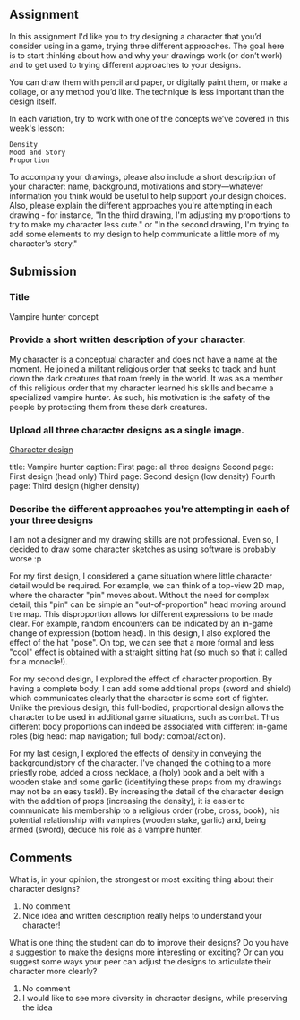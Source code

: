 ## Assignment 

In this assignment I'd like you to try designing a character that you’d consider using in a game, trying three different approaches. The goal here is to start thinking about how and why your drawings work (or don’t work) and to get used to trying different approaches to your designs.

You can draw them with pencil and paper, or digitally paint them, or make a collage, or any method you’d like. The technique is less important than the design itself.

In each variation, try to work with one of the concepts we’ve covered in this week's lesson:

    Density
    Mood and Story
    Proportion

To accompany your drawings, please also include a short description of your character: name, background, motivations and story—whatever information you think would be useful to help support your design choices. Also, please explain the different approaches you're attempting in each drawing - for instance, "In the third drawing, I'm adjusting my proportions to try to make my character less cute." or "In the second drawing, I'm trying to add some elements to my design to help communicate a little more of my character's story."

## Submission

### Title
Vampire hunter concept

### Provide a short written description of your character. 
My character is a conceptual character and does not have a name at the moment. He joined a militant religious order that seeks to track and hunt down the dark creatures that roam freely in the world. It was as a member of this religious order that my character learned his skills and became a specialized vampire hunter. As such, his motivation is the safety of the people by protecting them from these dark creatures. 

### Upload all three character designs as a single image. 
[Character design](https://github.com/CN3ves/Games/blob/master/GameDesignArtConcepts/4%20-%20Character%20Design%20for%20Video%20Games/week1_concept.pdf)

title: Vampire hunter
caption: 
    First page: all three designs
    Second page: First design (head only)
    Third page: Second design (low density)
    Fourth page: Third design (higher density)


### Describe the different approaches you're attempting in each of your three designs
I am not a designer and my drawing skills are not professional. Even so, I decided to draw some character sketches as using software is probably worse :p

For my first design, I considered a game situation where little character detail would be required. For example, we can think of a top-view 2D map, where the character "pin" moves about. Without the need for complex detail, this "pin" can be simple an "out-of-proportion" head moving around the map. This disproportion allows for different expressions to be made clear. For example, random encounters can be indicated by an in-game change of expression (bottom head). In this design, I also explored the effect of the hat "pose". On top, we can see that a more formal and less "cool" effect is obtained with a straight sitting hat (so much so that it called for a monocle!).

For my second design, I explored the effect of character proportion. By having a complete body, I can add some additional props (sword and shield) which communicates clearly that the character is some sort of fighter. Unlike the previous design, this full-bodied, proportional design allows the character to be used in additional game situations, such as combat. Thus different body proportions can indeed be associated with different in-game roles (big head: map navigation; full body: combat/action).

For my last design, I explored the effects of density in conveying the background/story of the character. I've changed the clothing to a more priestly robe, added a cross necklace, a (holy) book and a belt with a wooden stake and some garlic (identifying these props from my drawings may not be an easy task!). By increasing the detail of the character design with the addition of props (increasing the density), it is easier to communicate his membership to a religious order (robe, cross, book), his potential relationship with vampires (wooden stake, garlic) and, being armed (sword), deduce his role as a vampire hunter.

## Comments

What is, in your opinion, the strongest or most exciting thing about their character designs?
 
  1. No comment
  2. Nice idea and written description really helps to understand your character!
  
What is one thing the student can do to improve their designs? Do you have a suggestion to make the designs more interesting or exciting? Or can you suggest some ways your peer can adjust the designs to articulate their character more clearly?

  1. No comment
  2. I would like to see more diversity in character designs, while preserving the idea
